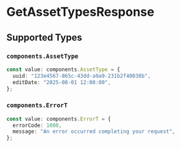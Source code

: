 # GetAssetTypesResponse


## Supported Types

### `components.AssetType`

```typescript
const value: components.AssetType = {
  uuid: "123e4567-865c-43dd-a9a9-231b2f40038b",
  editDate: "2025-08-01 12:00:00",
};
```

### `components.ErrorT`

```typescript
const value: components.ErrorT = {
  errorCode: 1000,
  message: "An error occurred completing your request",
};
```

